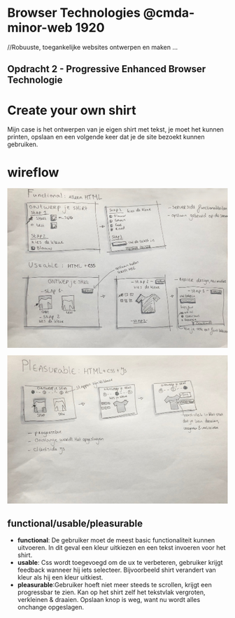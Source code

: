 # Browser Technologies @cmda-minor-web 1920

//Robuuste, toegankelijke websites ontwerpen en maken …

## Opdracht 2 - Progressive Enhanced Browser Technologie

# Create your own shirt

Mijn case is het ontwerpen van je eigen shirt met tekst, je moet het kunnen printen, opslaan en een volgende keer dat je de site bezoekt kunnen gebruiken.

# wireflow

![met afbeelding](docs/img/readme/schets1.jpg)

![met afbeelding](docs/img/readme/schets2.jpg)

## functional/usable/pleasurable

- **functional**: De gebruiker moet de meest basic functionaliteit kunnen uitvoeren. In dit geval een kleur uitkiezen en een tekst invoeren voor het shirt.
- **usable**: Css wordt toegevoegd om de ux te verbeteren, gebruiker krijgt feedback wanneer hij iets selecteer. Bijvoorbeeld shirt verandert van kleur als hij een kleur uitkiest.
- **pleasurable**:Gebruiker hoeft niet meer steeds te scrollen, krijgt een progressbar te zien. Kan op het shirt zelf het tekstvlak vergroten, verkleinen & draaien. Opslaan knop is weg, want nu wordt alles onchange opgeslagen.

